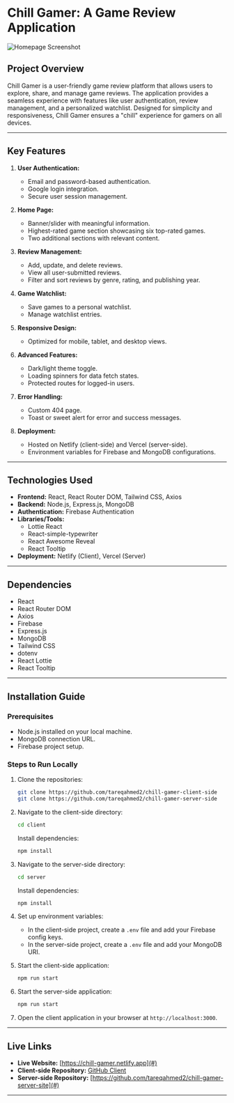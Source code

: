 # Chill Gamer: A Game Review Application



![Homepage Screenshot](./src//assets/gitpro.png)
## Project Overview
Chill Gamer is a user-friendly game review platform that allows users to explore, share, and manage game reviews. The application provides a seamless experience with features like user authentication, review management, and a personalized watchlist. Designed for simplicity and responsiveness, Chill Gamer ensures a "chill" experience for gamers on all devices.

---

## Key Features

1. **User Authentication:**

   - Email and password-based authentication.
   - Google login integration.
   - Secure user session management.

2. **Home Page:**

   - Banner/slider with meaningful information.
   - Highest-rated game section showcasing six top-rated games.
   - Two additional sections with relevant content.

3. **Review Management:**

   - Add, update, and delete reviews.
   - View all user-submitted reviews.
   - Filter and sort reviews by genre, rating, and publishing year.

4. **Game Watchlist:**

   - Save games to a personal watchlist.
   - Manage watchlist entries.

5. **Responsive Design:**

   - Optimized for mobile, tablet, and desktop views.

6. **Advanced Features:**

   - Dark/light theme toggle.
   - Loading spinners for data fetch states.
   - Protected routes for logged-in users.

7. **Error Handling:**

   - Custom 404 page.
   - Toast or sweet alert for error and success messages.

8. **Deployment:**
   - Hosted on Netlify (client-side) and Vercel (server-side).
   - Environment variables for Firebase and MongoDB configurations.

---

## Technologies Used

- **Frontend:** React, React Router DOM, Tailwind CSS, Axios
- **Backend:** Node.js, Express.js, MongoDB
- **Authentication:** Firebase Authentication
- **Libraries/Tools:**
  - Lottie React
  - React-simple-typewriter
  - React Awesome Reveal
  - React Tooltip
- **Deployment:** Netlify (Client), Vercel (Server)

---

## Dependencies

- React
- React Router DOM
- Axios
- Firebase
- Express.js
- MongoDB
- Tailwind CSS
- dotenv
- React Lottie
- React Tooltip

---

## Installation Guide

### Prerequisites

- Node.js installed on your local machine.
- MongoDB connection URL.
- Firebase project setup.

### Steps to Run Locally

1. Clone the repositories:

   ```bash
   git clone https://github.com/tareqahmed2/chill-gamer-client-side
   git clone https://github.com/tareqahmed2/chill-gamer-server-side
   ```

2. Navigate to the client-side directory:

   ```bash
   cd client
   ```

   Install dependencies:

   ```bash
   npm install
   ```

3. Navigate to the server-side directory:

   ```bash
   cd server
   ```

   Install dependencies:

   ```bash
   npm install
   ```

4. Set up environment variables:

   - In the client-side project, create a `.env` file and add your Firebase config keys.
   - In the server-side project, create a `.env` file and add your MongoDB URI.

5. Start the client-side application:

   ```bash
   npm run start
   ```

6. Start the server-side application:

   ```bash
   npm run start
   ```

7. Open the client application in your browser at `http://localhost:3000`.

---

## Live Links

- **Live Website:** [https://chill-gamer.netlify.app](#)
- **Client-side Repository:** [GitHub Client](#)
- **Server-side Repository:** [https://github.com/tareqahmed2/chill-gamer-server-site](#)

---
